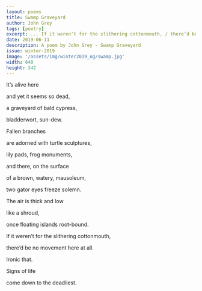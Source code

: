 ```yaml
---
layout: poems
title: Swamp Graveyard
author: John Grey
tags: [poetry]
excerpt: ... If it weren’t for the slithering cottonmouth, / there’d be no movement here at all ...
date: 2019-06-11
description: A poem by John Grey - Swamp Graveyard
issue: winter-2019
image: '/assets/img/winter2019_og/swamp.jpg'
width: 640
height: 342
---
```


<div class="stanza">
<p class="poemline">It’s alive here</p>
<p class="poemline">and yet it seems so dead,</p>
<p class="poemline">a graveyard of bald cypress,</p>
<p class="poemline">bladderwort, sun-dew.</p>
</div>
<div class="stanza">
<p class="poemline">Fallen branches</p>
<p class="poemline">are adorned with turtle sculptures,</p>
<p class="poemline">lily pads, frog monuments,</p>
<p class="poemline">and there, on the surface</p>
<p class="poemline">of a brown, watery, mausoleum,</p>
<p class="poemline">two gator eyes freeze solemn.</p>
</div>
<div class="stanza">
<p class="poemline">The air is thick and low</p>
<p class="poemline">like a shroud,</p>
<p class="poemline">once floating islands root-bound.</p>
</div>
<div class="stanza">
<p class="poemline">If it weren’t for the slithering cottonmouth,</p>
<p class="poemline">there’d be no movement here at all.</p>
<p class="poemline">Ironic that.</p>
<p class="poemline">Signs of life</p>
<p class="poemline">come down to the deadliest.</p>
</div>
